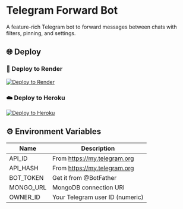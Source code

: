 # Telegram Forward Bot

A feature-rich Telegram bot to forward messages between chats with filters, pinning, and settings.

## 🌐 Deploy

### 🚀 Deploy to Render

[![Deploy to Render](https://render.com/images/deploy-to-render-button.svg)](https://render.com/deploy?repo=https://github.com/jairamjiki/Forward-bot)

### ☁️ Deploy to Heroku

[![Deploy to Heroku](https://www.herokucdn.com/deploy/button.svg)](https://heroku.com/deploy?template=https://github.com/jairamjiki/Forward-bot)

## ⚙️ Environment Variables

| Name       | Description                         |
|------------|-------------------------------------|
| API_ID     | From https://my.telegram.org        |
| API_HASH   | From https://my.telegram.org        |
| BOT_TOKEN  | Get it from @BotFather              |
| MONGO_URL  | MongoDB connection URI              |
| OWNER_ID   | Your Telegram user ID (numeric)     |
